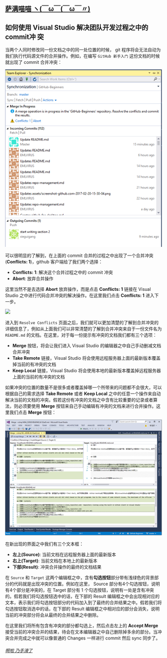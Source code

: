 ## [萨满喵喵 ヽ(￣ω￣(￣ω￣〃)](https://emlvirus.github.io/)

## 如何使用 Visual Studio 解决团队开发过程之中的 commit冲 突

当两个人同时修改同一份文档之中的同一处位置的时候， git 程序将会无法自动为我们执行代码源文件的合并操作。例如，在编写 `GitHub 新手入门` 这份文档的时候就出现了 commit 合并冲突：

![](..\images/commit-merge-conflicts.png)

可以很明显的了解到，在上面的 commit 合并的过程之中出现了一个合并冲突(**Conflicts: 1**)，github 客户端给了我们两个选择：

+ **Conflicts: 1**: 解决这个合并过程之中的 commit 冲突
+ **Abort**: 放弃合并操作

这里当然不是去选择 **Abort** 放弃操作，而是点击 **Conflicts: 1** 链接在 Visual Studio 之中进行代码合并冲突的解决操作。在这里我们点击 **Conflicts: 1** 进入下一步。

![](..\images/s4/conflicts-details.png)

进入到 `Resolve Conflicts` 页面之后，我们就可以更加清楚的了解到合并冲突的详细信息了，例如从上面我们可以非常清楚的了解到合并冲突来自于一份文件名为 `README.md` 的文档。在这里，对于每一份提示有冲突的文档我们都有三个选项：

+ **Merge** 按钮，将会让我们进入 Visual Studio 的编辑器之中自己手动删减文档合并冲突
+ **Take Remote** 链接，Visual Studio 将会使用远程服务器上面的最新版本覆盖掉当前的有冲突的文档
+ **Keep Local** 链接，Visual Studio 将会使用本地的最新版本覆盖掉远程服务器上面的当前的有冲突的文档

如果冲突的位置的数量不是很多或者覆盖掉哪一个所带来的问题都不会很大，可以根据自己的需求选择 **Take Remote** 或者 **Keep Local** 之中的任意一个操作来自动解决当前的文档的冲突。假若这份有冲突的文档之中含有比较重要的记录或者算法，则必须要使用 **Merge** 按钮来自己手动编辑有冲突的文档来进行合并操作。这里我们点击 **Merge** 按钮：

![](..\images/Merge-in-VisualStudio.png)

在新出现的界面之中我们有三个文本框：

+ **左上(Source)**: 当前文档在远程服务器上面的最新版本
+ **右上(Target)**: 当前文档在本地上的最新版本
+ **下部(Result)**: 冲突合并操作的最终的文档结果

在 `Source` 和 `Target` 这两个编辑框之中，含有**勾选按钮**部分带有浅绿色的背景部分的代码就是出现冲突的位置。例如在这里， Source 部分有4个勾选按钮，说明有4个部分是冲突的，在 Target 部分有 1 个勾选按钮，说明有一处是含有冲突的。假若我们将勾选按钮选中的话，在下部的 Result 编辑框之中会出现相对应的文本，表示我们将勾选按钮部分的代码加入到了最终的合并结果之中。假若我们将勾选按钮取消选中的话，在下部的 Result 编辑框之中相对应的部分会消失，说明当前的冲突部分将会从最终的合并结果之中删除。

在这里我们将所有包含有冲突的部分都勾选上，然后点击左上的 **Accept Merge** 接受当前的冲突合并的结果，待会在文本编辑器之中自己删除掉多余的部分。当冲突合并完成之中就可以像普通的 Changes 一样进行 commit 然后 sync 同步了。

###### [啊啦 乃手滑了](..\index.html#table-of-contents)
